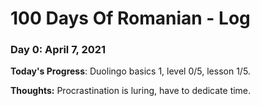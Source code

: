 # 100 Days Of Romanian - Log

### Day 0: April 7, 2021

**Today's Progress**: Duolingo basics 1, level 0/5, lesson  1/5.

**Thoughts:** Procrastination is luring, have to dedicate time.

